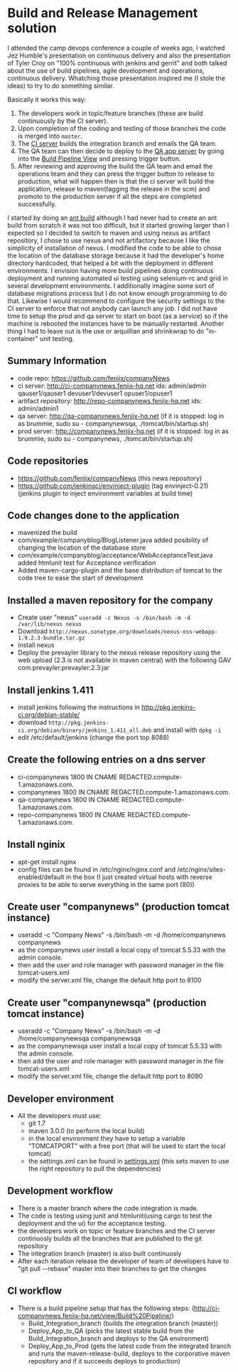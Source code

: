 Build and Release Management solution
=====================================

I attended the camp devops conference a couple of weeks ago, I watched Jez Humble's presentation on continuous delivery 
and also the presentation of Tyler Croy on "100% continuous with jenkins and gerrit" and both talked about the use of build 
pipelines, agile development and operations, continuous delivery.
Whatching those presentation inspired me (I stole the ideas) to try to do something similar.

Basically it works this way:

1. The developers work in topic/feature branches (these are build continuously by the CI server).
2. Upon completion of the coding and testing of those branches the code is merged into `master`.
3. The [CI server](http://ci-companynews.feniix-hq.net) builds the integration branch and emails the QA team.
4. The QA team can then decide to deploy to the [QA app server](http://qa-companynews.feniix-hq.net) by going into the [Build Pipeline View](http://ci-companynews.feniix-hq.net/view/Build_Pipeline/) and pressing trigger button.
5. After reviewing and approving the build the QA team and email the operations team and they can press the trigger button to release to production, what will happen then is that the ci server will build the application, release to maven(tagging the release in the scm) and promoto to the production server if all the steps are completed successfully.

I started by doing an [ant build](https://github.com/feniix/companyNews/tree/antbuild) although I had never had to create an ant build from scratch it was not too difficult, but it started growing larger than I expected so I decided to switch to maven and using nexus as artifact repository, I chose to use nexus and not artifactory because I like the simplicity of installation of nexus.
I modified the code to be able to chose the location of the database storage because it had the developer's home directory hardcoded, that helped a bit with the deployment in different environments.
I envision having more build pipelines doing continuous deployment and running automated ui testing using selenium-rc and grid in several development environments. I additionally imagine some sort of database migrations process but I do not know enough programming to do that. Likewise I would recommend to configure the security settings to the CI server to enforce that not anybody can launch any job.
I did not have time to setup the prod and qa server to start on boot (as a service) so if the machine is rebooted the instances have to be manually restarted.
Another thing I had to leave out is the use or arquillian and shrinkwrap to do "in-container" unit testing. 


Summary Information
-------------------
* code repo: https://github.com/feniix/companyNews 
* ci server: http://ci-companynews.feniix-hq.net ids: admin/admin qauser1/qauser1 devuser1/devuser1 opuser1/opuser1
* artifact repository: http://repo-companynews.feniix-hq.net ids: admin/admin1
* qa server: http://qa-companynews.feniix-hq.net (if it is stopped: log in as brummie, sudo su - companynewsqa, ./tomcat/bin/startup.sh)
* prod server: http://companynews.feniix-hq.net (if it is stopped: log in as brummie, sudo su - companynews, ./tomcat/bin/startup.sh)



Code repositories
-----------------
* https://github.com/feniix/companyNews (this news repository)
* https://github.com/jenkinsci/envinject-plugin  (tag envinject-0.21) (jenkins plugin to 
    inject environment variables at build time)


Code changes done to the application
------------------------------------
* mavenized the build
* com/example/companyblog/BlogListener.java added posibility of changing the location of the database store
* com/example/companyblog/acceptance/WebAcceptanceTest.java added htmlunit test for Acceptance verification
* Added maven-cargo-plugin and the base distribution of tomcat to the code tree to ease the start of development


Installed a maven repository for the company
--------------------------------------------
* Create user "nexus" `useradd -c Nexus -s /bin/bash -m -d /var/lib/nexus nexus`
* Download `http://nexus.sonatype.org/downloads/nexus-oss-webapp-1.9.2.3-bundle.tar.gz`
* install nexus
* Deploy the prevayler library to the nexus release repository using the web upload 
    (2.3 is not available in maven central) with the following GAV com.prevayler:prevayler:2.3:jar
 
Install jenkins 1.411
---------------------
* install jenkins following the instructions in http://pkg.jenkins-ci.org/debian-stable/
* download `http://pkg.jenkins-ci.org/debian/binary/jenkins_1.411_all.deb` and install with `dpkg -i`
* edit /etc/default/jenkins (change the port top 8088)


Create the following entries on a dns server
--------------------------------------------
* ci-companynews 1800 IN CNAME REDACTED.compute-1.amazonaws.com.
* companynews 1800 IN CNAME REDACTED.compute-1.amazonaws.com.
* qa-companynews 1800 IN CNAME REDACTED.compute-1.amazonaws.com.
* repo-companynews 1800 IN CNAME REDACTED.compute-1.amazonaws.com.

Install nginix
--------------
* apt-get install nginx
* config files can be found in /etc/nginx/nginx.conf and /etc/nginx/sites-enabled/default in the box 
    (I just created virtual hosts with reverse proxies to be able to serve everything in the same port (80))

Create user "companynews" (production tomcat instance)
------------------------------------------------------
* useradd -c "Company News" -s /bin/bash -m -d /home/companynews companynews
* as the companynews user install a local copy of tomcat 5.5.33 with the admin console.
* then add the user and role manager with password manager in the file tomcat-users.xml
* modify the server.xml file, change the default http port to 8100

Create user "companynewsqa" (production tomcat instance)
-------------------------------------------------------
* useradd -c "Company News" -s /bin/bash -m -d /home/companynewsqa companynewsqa
* as the companynewsqa user install a local copy of tomcat 5.5.33 with the admin console.
* then add the user and role manager with password manager in the file tomcat-users.xml
* modify the server.xml file, change the default http port to 8090

Developer environment
---------------------
* All the developers must use:
    * git 1.7
    * maven 3.0.0 (to perform the local build)
    * in the local environment they have to setup a variable "TOMCATPORT" with a free port (that will be used to start the local 
     tomcat)
    * the settings.xml can be found in [settings.xml](https://github.com/feniix/companyNews/blob/master/developer-env/settings.xml) (this sets maven to use the right repository 
     to pull the dependencies)

Development workflow
--------------------
* There is a master branch where the code integration is made.
* The code is testing using junit and htmlunit(using cargo to test the deployment and the ui) for the acceptance testing.
* the developers work on topic or feature branches and the CI server continuosly builds all the branches
    that are published to the git repository
* The integration branch (master) is also built continuosly
* After each iteration release the developer of team of developers have to "git pull --rebase" master into their branches to
    get the changes


CI workflow
-----------
* There is a build pipeline setup that has the following steps: (http://ci-companynews.feniix-hq.net/view/Build%20Pipeline/)
    * Build_Integration_branch (builds the integration branch (master))
    * Deploy_App_to_QA (picks the latest stable build from the Build_Integration_branch and deploys to the QA environment)
    * Deploy_App_to_Prod (gets the latest code from the integrated branch and runs the maven-release-build, 
      deploys to the corporative maven repository and if it succeeds deploys to production)

